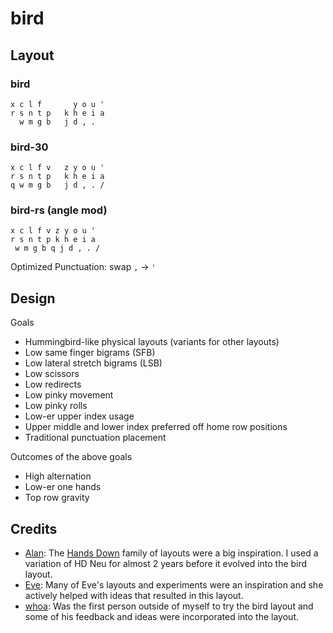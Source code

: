 # bird

## Layout

### bird
```
x c l f       y o u '
r s n t p   k h e i a
  w m g b   j d , .  
```

### bird-30
```
x c l f v   z y o u '
r s n t p   k h e i a
q w m g b   j d , . /
```

### bird-rs (angle mod)
```
x c l f v z y o u '
r s n t p k h e i a
 w m g b q j d , . /
```

Optimized Punctuation: swap `,` -> `'`

## Design
Goals
- Hummingbird-like physical layouts (variants for other layouts)
- Low same finger bigrams (SFB)
- Low lateral stretch bigrams (LSB)
- Low scissors
- Low redirects
- Low pinky movement
- Low pinky rolls
- Low-er upper index usage
- Upper middle and lower index preferred off home row positions
- Traditional punctuation placement

Outcomes of the above goals
- High alternation
- Low-er one hands
- Top row gravity

## Credits
- [Alan](https://github.com/moutis): The [Hands Down](handsdownlayout.com) family of layouts were a big inspiration. I used a variation of HD Neu for almost 2 years before it evolved into the bird layout.
- [Eve](https://github.com/Apsu): Many of Eve's layouts and experiments were an inspiration and she actively helped with ideas that resulted in this layout.
- [whoa](https://github.com/bredfield): Was the first person outside of myself to try the bird layout and some of his feedback and ideas were incorporated into the layout.
